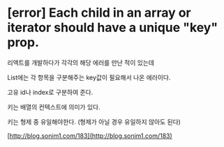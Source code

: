 # \[error\] Each child in an array or iterator should have a unique "key" prop.

리액트를 개발하다가 각각의 해당 에러를 만난 적이 있는데

List에는 각 항목을 구분해주는 key값이 필요해서 나온 에러이다. 

고유 id나 index로 구분하여 준다.

키는 배열의 컨텍스트에 의미가 있다.

키는 형제 중 유일해야한다. \(형제가 아닐 경우 유일하지 않아도 된다\)

[http://blog.sonim1.com/183](http://blog.sonim1.com/183)



